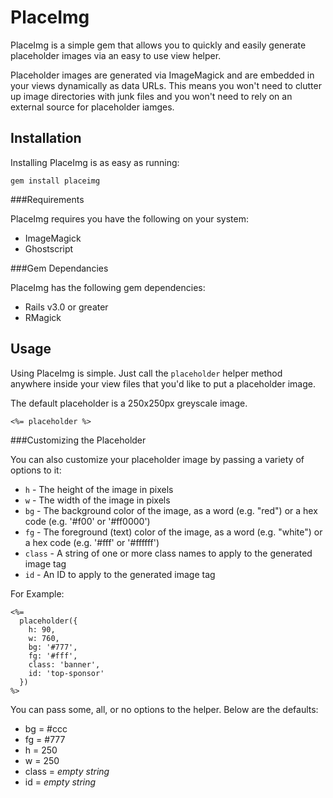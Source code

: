PlaceImg
====

PlaceImg is a simple gem that allows you to quickly and easily generate placeholder images via an easy to use view helper.

Placeholder images are generated via ImageMagick and are embedded in your views dynamically as data URLs. This means you won't need to clutter up image directories with junk files and you won't need to rely on an external source for placeholder iamges.

Installation
----

Installing PlaceImg is as easy as running:

    gem install placeimg

###Requirements

PlaceImg requires you have the following on your system:

* ImageMagick
* Ghostscript

###Gem Dependancies

PlaceImg has the following gem dependencies:

* Rails v3.0 or greater
* RMagick

Usage
----

Using PlaceImg is simple. Just call the `placeholder` helper method anywhere inside your view files that you'd like to put a placeholder image.

The default placeholder is a 250x250px greyscale image.

    <%= placeholder %>

###Customizing the Placeholder

You can also customize your placeholder image by passing a variety of options to it:

* `h` - The height of the image in pixels
* `w` - The width of the image in pixels
* `bg` - The background color of the image, as a word (e.g. "red") or a hex code (e.g. '#f00' or '#ff0000')
* `fg` - The foreground (text) color of the image, as a word (e.g. "white") or a hex code (e.g. '#fff' or '#ffffff')
* `class` - A string of one or more class names to apply to the generated image tag
* `id` - An ID to apply to the generated image tag

For Example:

    <%=
      placeholder({
        h: 90,
        w: 760,
        bg: '#777',
        fg: '#fff',
        class: 'banner',
        id: 'top-sponsor'
      })
    %>

You can pass some, all, or no options to the helper. Below are the defaults:

* bg = #ccc
* fg = #777
* h = 250
* w = 250
* class = *empty string*
* id = *empty string*
